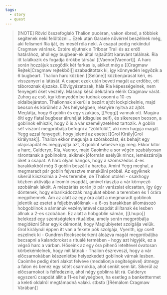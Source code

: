 ```yaml
---
tags:
  - story
  - quest
---
```

> [!NOTE] Rövid összefoglaló
> Thalion pucéran, vakon ébred, a többiek segítenek neki felöltözni...
> Ezek után Garaele nővérrel beszélnek még, aki felismeri Ria íját, és mesél róla neki.
> A csapat pedig nekiindul Cragmaw várának. Estére eljutnak a Triboar Trail és az erdő határához, ahol egy bugbear-ek által rajtaütött karavánt találnak. Ria itt találkozik és fogadja örökbe társául [[Vaenor|Vaenort]].
> A harc során hozzájuk szegődik két farkas is, akiket még a [[Cragmaw Rejtek|Cragmaw rejtekből]] szabadítottak ki, így könnyedén legyőzik a 6 bugbeart. Thalion harc közben [[Selûne]] közbenjárását kéri, és visszanyeri a látását.
> A csapat ezek után beveti magát az erdőbe, ott táboroznak éjszaka. Elővigyázatosak, hála Ria képességeinek, nem fenyegeti őket veszély.
> Másnap késő délutánra elérik Cragmaw várát. Zuhog az eső, így könnyedén be tudnak osonni a 10-es oldalbejáraton. Thalionnak sikerül a bezárt ajtót lockpickelnie, majd beoson és körülnéz a 7es helységben, résnyire nyitva az ajtót.
> Meglátja, hogy 6 goblin és egy szakács, [[Yegg]] vannak ott. Magára ölti egy fiatal bugbear álruháját (disguise self), és sikeresen beoson, a goblinok elhiszik, hogy ő is a vár személyzetéhez tartozik. A goblin séf viszont megpróbálja befogni a "zöldfülűt", aki nem hagyja magát. Yegg azzal fenyegeti, hogy jelenti az esetet [[Grol Király|Grol királynak]]. Thalion ekkor megunja a szórakozást, és behajít egy olajcsapdát és meggyújtja azt, 3 goblint sebezve így meg.
> Ekkor kitör a harc, Calderyx, Ria, Vaenor, majd Caoimhe a sor végén szabályosan rárontanak a goblinokra, akiknek jóformán esélyük nincs, lemészárolja őket a csapat. A harc olyan hangos, hogy a szomszédos 4-es barakkokból még 3 goblin beszáll a harcba. Amint Yegg meghal, a megmaradt pár goblin fejvesztve menekülni próbál. Az egyiknek sikerül kiiszkolnia a 2-es terembe, de Thalion utoléri - csakhogy közben aktiválja a leomló csapdát, amivel riasztja a vár környező szobáinak lakóit. A mészárlás során jó pár varázslat elcsattan, így úgy döntenek, hogy elbarikádozzák magukat ebben a teremben és 1 órára megpihennek.
> Ám az alatt az egy óra alatt a megmaradt goblinok jelentik az esetet a feljebbvalóiknak - a 6-os barakkban állomásozó hobgoblinok a sámánuk vezényletével csapdát állítanak és lesben állnak a 2-es szobában.
> Ez alatt a hobgoblin sámán, [[Lhupo]] belekezd egy szentségtelen rituáléba, amely során megpróbálja megidézni Shar egyik démonát, hogy Maglubiyetet szolgálja velük.
> Grol királynál éppen itt van a fekete pók szolgája, Vyerith, így cselt eszelnek ki - Gundren Rockseekerként álcázva magát megpróbáljba becsapni a kalandorokat a rituálé termében - hogy azt higyjék, ez a végső harc a várban.
> Hőseink az egy óra pihenő leteltével óvatosan körbekémlelnek, hogy mit látnak - Thalion észreveszi, hogy a vár előcsarnokában készenlétbe helyezkedett goblinok várnak lesben. Caoimhe pedig éteri alakot felvéve (medalionja segítségével) átmegy a falon és benéz egy sötét csarnokba, ahol senkit sem lát. Sikerül az előcsarnokot is felfedeznie, ahol négy goblinra lát rá. 
> Calderyx egyszerű csapdát állít a 11-es helységben, ha esetleg a banketttermet a keleti oldalról megtámadná valaki.
> stbstb
> [[Rémálom Cragmaw Várában]]



